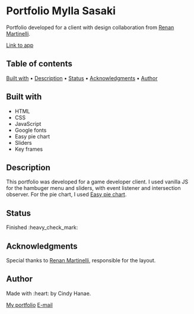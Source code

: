 <h1>Portfolio Mylla Sasaki</h1>
<p>Portfolio developed for a client with design collaboration from <a href="http://renanmartinelli.com/" target="_blank">Renan Martinelli</a>.</p>
<p><a href="https://www.myllasasaki.com/" target="_blank">Link to app</a></p>

<h2>Table of contents</h2>
<a href="#built">Built with</a> • 
<a href="#description">Description</a> • 
<a href="#status">Status</a> • 
<a href="#knowledge">Acknowledgments</a> • 
<a href="#author">Author</a>

<h2 id="built">Built with</h2>
<ul>
 <li>HTML</li>
 <li>CSS</li>
 <li>JavaScript</li>
 <li>Google fonts</li>
 <li>Easy pie chart</li>
 <li>Sliders</li>
 <li>Key frames</li>
</ul>

<h2 id="description">Description</h2>
<p>This portfolio was developed for a game developer client. I used vanilla JS for the hambuger menu and sliders, with event listener and intersection observer. For the pie chart, I used <a href="https://github.com/rendro/easy-pie-chart" target="_blank">Easy pie chart</a>.</p>

<h2 id="status">Status</h2>
Finished :heavy_check_mark:

<h2 id="knowledge">Acknowledgments</h2>
Special thanks to <a href="http://renanmartinelli.com/" target="_blank">Renan Martinelli</a>, responsible for the layout.

<h2 id="author">Author</h2>
Made with :heart: by Cindy Hanae.

<a href="https://cindyhanae.github.io/cindy-hanae/" target="_blank">My portfolio</a>
<a href="mailto:cindy.hanae1@gmail.com" target="_blank">E-mail</a>
